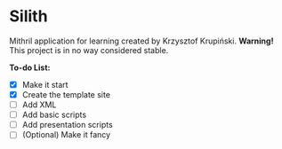 # Silith
Mithril application for learning created by Krzysztof Krupiński.
**Warning!** This project is in no way considered stable.

**To-do List:**
- [X] Make it start
- [X] Create the template site
- [ ] Add XML
- [ ] Add basic scripts
- [ ] Add presentation scripts
- [ ] \(Optional) Make it fancy
